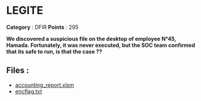 # LEGITE

**Category** : DFIR
**Points** : 295

**We discovered a suspicious file on the desktop of employee N°45, Hamada. Fortunately, it was never executed, but the SOC team confirmed that its safe to run, is that the case ??**


## Files : 
 - [accounting_report.xlsm](./accounting_report.xlsm)
 - [encflag.txt](./encflag.txt)


